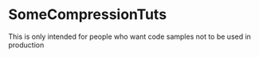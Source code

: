 # SomeCompressionTuts
This is only intended for people who want code samples not to be used in production
